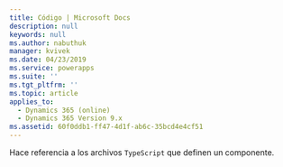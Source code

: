 ```yaml
---
title: Código | Microsoft Docs
description: null
keywords: null
ms.author: nabuthuk
manager: kvivek
ms.date: 04/23/2019
ms.service: powerapps
ms.suite: ''
ms.tgt_pltfrm: ''
ms.topic: article
applies_to:
  - Dynamics 365 (online)
  - Dynamics 365 Version 9.x
ms.assetid: 60f0ddb1-ff47-4d1f-ab6c-35bcd4e4cf51
---
```

Hace referencia a los archivos `TypeScript` que definen un componente.
